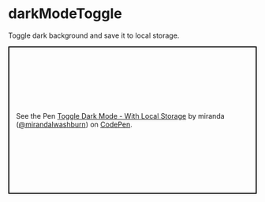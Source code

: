 # darkModeToggle
Toggle dark background and save it to local storage.
<p class="codepen" data-height="300" data-theme-id="36713" data-default-tab="css,result" data-user="mirandalwashburn" data-slug-hash="wZmZLz" style="height: 300px; box-sizing: border-box; display: flex; align-items: center; justify-content: center; border: 2px solid black; margin: 1em 0; padding: 1em;" data-pen-title="Toggle Dark Mode - With Local Storage">
  <span>See the Pen <a href="https://codepen.io/mirandalwashburn/pen/wZmZLz/">
  Toggle Dark Mode - With Local Storage</a> by miranda (<a href="https://codepen.io/mirandalwashburn">@mirandalwashburn</a>)
  on <a href="https://codepen.io">CodePen</a>.</span>
</p>
<script async src="https://static.codepen.io/assets/embed/ei.js"></script>

